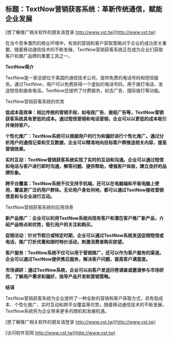 ## **标题：TextNow营销获客系统：革新传统通信，赋能企业发展**

[想了解推广相关软件的朋友请登录 http://www.vst.tw](http://www.vst.tw)

在当今竞争激烈的商业环境中，有效的营销和客户获取策略对于企业的成功至关重要。随着移动通信技术的不断发展，TextNow营销获客系统正在成为企业们获取客户和推广品牌的重要工具之一。

**TextNow简介**

TextNow是一家总部位于美国的通信技术公司，提供免费的电话号码和短信服务。通过TextNow，用户可以免费获得一个虚拟的电话号码，用于拨打电话、发送短信和接收电话。TextNow还提供了付费服务，如去广告、国际拨打等功能。

TextNow营销获客系统的优势

**低成本高效率：相比传统的营销手段，如电视广告、报纸广告等，TextNow营销获客系统具有更低的成本。通过短信营销和电话营销，企业可以以更低的成本吸引并保持客户。**

**个性化推广：TextNow系统可以根据用户的行为和偏好进行个性化推广。通过分析用户的通信记录和交互数据，企业可以精准地向目标客户群推送相关内容，提高营销效果。**

**实时互动：TextNow营销获客系统实现了实时的互动和沟通。企业可以通过短信和电话与客户进行即时沟通，解答问题、提供帮助，增强客户体验，建立良好的品牌形象。**

**跨平台覆盖：TextNow系统不仅支持手机端，还可以在电脑端和平板电脑上使用，覆盖更广泛的用户群体。无论用户身处何地，都可以通过TextNow接收营销信息和与企业进行互动。**

TextNow营销获客系统的应用场景

**新产品推广：企业可以利用TextNow系统向现有客户和潜在客户推广新产品，介绍产品特点和优势，吸引用户的关注和购买。**

**促销活动：针对节假日或特定时期，企业可以通过TextNow系统发送促销短信或电话，推广打折优惠和限时特价活动，刺激消费者购买欲望。**

**客户服务：TextNow系统不仅可以用于营销推广，还可以作为客户服务的渠道。企业可以通过TextNow提供售后服务，解决客户问题，提高客户满意度。**

**市场调研：通过TextNow系统，企业可以向客户发送问卷调查或邀请参与市场研究，了解用户需求和偏好，指导产品开发和营销策略。**

**结语**

TextNow营销获客系统为企业提供了一种全新的营销和客户获取方式，具有低成本、个性化推广、实时互动和跨平台覆盖等优势。随着移动通信技术的不断发展，TextNow系统将为企业带来更多的商机和发展机遇。

[想了解推广相关软件的朋友请登录 http://www.vst.tw](http://www.vst.tw)


[访问软件官网 http://www.vst.tw](http://www.vst.tw)
